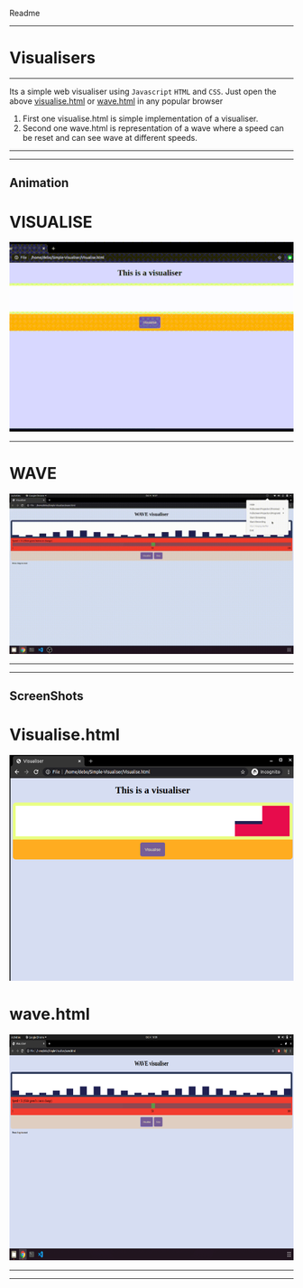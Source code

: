 Readme
___
# Visualisers
___
Its a simple web visualiser using `Javascript` `HTML` and `CSS`.
Just open the above [visualise.html](visualise.html) or [wave.html](wave.html) in any popular browser 
1. First one visualise.html is simple implementation of a visualiser.
2. Second one wave.html is representation of a wave where a speed can be reset and can see wave at different speeds.
___
___
## Animation
<h1>VISUALISE</h1>

![](screenshots/visualise.gif)

___

<h1>WAVE</h1>

![](screenshots/wave.gif)

___
___
## ScreenShots
<h1> Visualise.html </h1>
<img src = "screenshots/pic1.png"
height = 400px
weight = 800px
alt = "screenshot 1">

<h1> wave.html </h1>

<img src = "screenshots/pic2.png"
height = 400px
weight = 800px
alt = "screenshot 2">
___
___
